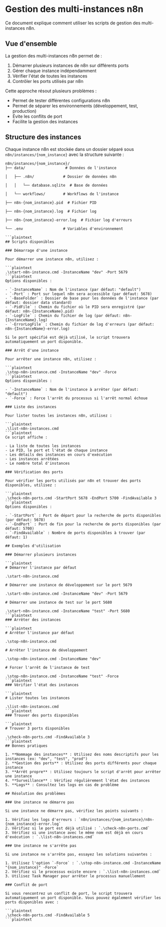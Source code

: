 # Gestion des multi-instances n8n

Ce document explique comment utiliser les scripts de gestion des multi-instances n8n.

## Vue d'ensemble

La gestion des multi-instances n8n permet de :

1. Démarrer plusieurs instances de n8n sur différents ports
2. Gérer chaque instance indépendamment
3. Vérifier l'état de toutes les instances
4. Contrôler les ports utilisés par n8n

Cette approche résout plusieurs problèmes :

- Permet de tester différentes configurations n8n
- Permet de séparer les environnements (développement, test, production)
- Évite les conflits de port
- Facilite la gestion des instances

## Structure des instances

Chaque instance n8n est stockée dans un dossier séparé sous `n8n/instances/{nom_instance}` avec la structure suivante :

```plaintext
n8n/instances/{nom_instance}/
├── data/                  # Données de l'instance

│   ├── .n8n/             # Dossier de données n8n

│   │   └── database.sqlite  # Base de données

│   └── workflows/        # Workflows de l'instance

├── n8n-{nom_instance}.pid  # Fichier PID

├── n8n-{nom_instance}.log  # Fichier log

├── n8n-{nom_instance}-error.log  # Fichier log d'erreurs

└── .env                  # Variables d'environnement

```plaintext
## Scripts disponibles

### Démarrage d'une instance

Pour démarrer une instance n8n, utilisez :

```plaintext
.\start-n8n-instance.cmd -InstanceName "dev" -Port 5679
```plaintext
Options disponibles :

- `-InstanceName` : Nom de l'instance (par défaut: "default")
- `-Port` : Port sur lequel n8n sera accessible (par défaut: 5678)
- `-BaseFolder` : Dossier de base pour les données de l'instance (par défaut: dossier data standard)
- `-PidFile` : Chemin du fichier où le PID sera enregistré (par défaut: n8n-{InstanceName}.pid)
- `-LogFile` : Chemin du fichier de log (par défaut: n8n-{InstanceName}.log)
- `-ErrorLogFile` : Chemin du fichier de log d'erreurs (par défaut: n8n-{InstanceName}-error.log)

Si le port spécifié est déjà utilisé, le script trouvera automatiquement un port disponible.

### Arrêt d'une instance

Pour arrêter une instance n8n, utilisez :

```plaintext
.\stop-n8n-instance.cmd -InstanceName "dev" -Force
```plaintext
Options disponibles :

- `-InstanceName` : Nom de l'instance à arrêter (par défaut: "default")
- `-Force` : Force l'arrêt du processus si l'arrêt normal échoue

### Liste des instances

Pour lister toutes les instances n8n, utilisez :

```plaintext
.\list-n8n-instances.cmd
```plaintext
Ce script affiche :

- La liste de toutes les instances
- Le PID, le port et l'état de chaque instance
- Les détails des instances en cours d'exécution
- Les instances arrêtées
- Le nombre total d'instances

### Vérification des ports

Pour vérifier les ports utilisés par n8n et trouver des ports disponibles, utilisez :

```plaintext
.\check-n8n-ports.cmd -StartPort 5678 -EndPort 5700 -FindAvailable 3
```plaintext
Options disponibles :

- `-StartPort` : Port de départ pour la recherche de ports disponibles (par défaut: 5678)
- `-EndPort` : Port de fin pour la recherche de ports disponibles (par défaut: 5700)
- `-FindAvailable` : Nombre de ports disponibles à trouver (par défaut: 1)

## Exemples d'utilisation

### Démarrer plusieurs instances

```plaintext
# Démarrer l'instance par défaut

.\start-n8n-instance.cmd

# Démarrer une instance de développement sur le port 5679

.\start-n8n-instance.cmd -InstanceName "dev" -Port 5679

# Démarrer une instance de test sur le port 5680

.\start-n8n-instance.cmd -InstanceName "test" -Port 5680
```plaintext
### Arrêter des instances

```plaintext
# Arrêter l'instance par défaut

.\stop-n8n-instance.cmd

# Arrêter l'instance de développement

.\stop-n8n-instance.cmd -InstanceName "dev"

# Forcer l'arrêt de l'instance de test

.\stop-n8n-instance.cmd -InstanceName "test" -Force
```plaintext
### Vérifier l'état des instances

```plaintext
# Lister toutes les instances

.\list-n8n-instances.cmd
```plaintext
### Trouver des ports disponibles

```plaintext
# Trouver 3 ports disponibles

.\check-n8n-ports.cmd -FindAvailable 3
```plaintext
## Bonnes pratiques

1. **Nommage des instances** : Utilisez des noms descriptifs pour les instances (ex: "dev", "test", "prod")
2. **Gestion des ports** : Utilisez des ports différents pour chaque instance
3. **Arrêt propre** : Utilisez toujours le script d'arrêt pour arrêter une instance
4. **Surveillance** : Vérifiez régulièrement l'état des instances
5. **Logs** : Consultez les logs en cas de problème

## Résolution des problèmes

### Une instance ne démarre pas

Si une instance ne démarre pas, vérifiez les points suivants :

1. Vérifiez les logs d'erreurs : `n8n/instances/{nom_instance}/n8n-{nom_instance}-error.log`
2. Vérifiez si le port est déjà utilisé : `.\check-n8n-ports.cmd`
3. Vérifiez si une instance avec le même nom est déjà en cours d'exécution : `.\list-n8n-instances.cmd`

### Une instance ne s'arrête pas

Si une instance ne s'arrête pas, essayez les solutions suivantes :

1. Utilisez l'option `-Force` : `.\stop-n8n-instance.cmd -InstanceName "{nom_instance}" -Force`
2. Vérifiez si le processus existe encore : `.\list-n8n-instances.cmd`
3. Utilisez Task Manager pour arrêter le processus manuellement

### Conflit de port

Si vous rencontrez un conflit de port, le script trouvera automatiquement un port disponible. Vous pouvez également vérifier les ports disponibles avec :

```plaintext
.\check-n8n-ports.cmd -FindAvailable 5
```plaintext